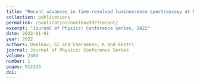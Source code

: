 ```yaml
---
title: "Recent advances in time-resolved luminescence spectroscopy at MAX IV and PETRA III storage rings"
collection: publications
permalink: /publication/omelkov2022recent/
excerpt: "Journal of Physics: Conference Series, 2022"
date: 2022-01-01
year: 2022
authors: Omelkov, SI and Chernenko, K and Ekstr\
journal: Journal of Physics: Conference Series
volume: 2380
number: 1
pages: 012135
doi: 
---
```

